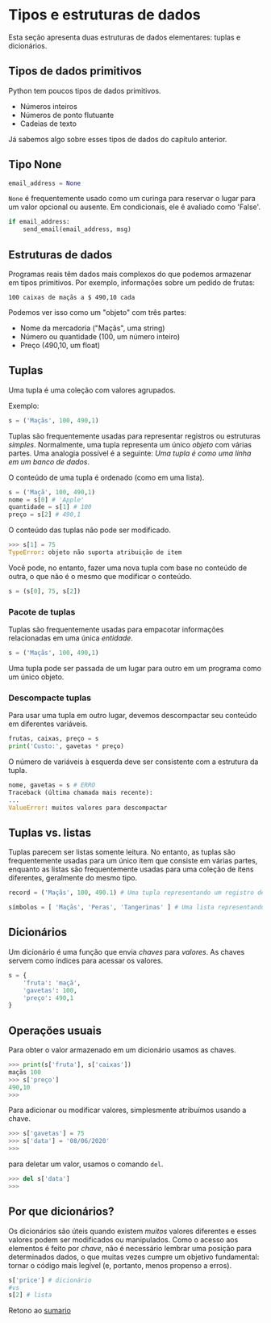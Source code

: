# Tipos e estruturas de dados

Esta seção apresenta duas estruturas de dados elementares: tuplas e dicionários.

## Tipos de dados primitivos

Python tem poucos tipos de dados primitivos.

* Números inteiros
* Números de ponto flutuante
* Cadeias de texto

Já sabemos algo sobre esses tipos de dados do capítulo anterior.

## Tipo None

``` python
email_address = None
```

`None` é frequentemente usado como um curinga para reservar o lugar para um valor opcional ou ausente. Em condicionais, ele é avaliado como 'False'.

``` python
if email_address:
    send_email(email_address, msg)
```

## Estruturas de dados

Programas reais têm dados mais complexos do que podemos armazenar em tipos primitivos. Por exemplo, informações sobre um pedido de frutas:

``` código
100 caixas de maçãs a $ 490,10 cada
```

Podemos ver isso como um "objeto" com três partes:

* Nome da mercadoria ("Maçãs", uma string)
* Número ou quantidade (100, um número inteiro)
* Preço (490,10, um float)

## Tuplas

Uma tupla é uma coleção com valores agrupados.

Exemplo:

``` python
s = ('Maçãs', 100, 490,1)
```

Tuplas são frequentemente usadas para representar registros ou estruturas *simples*.
Normalmente, uma tupla representa um único *objeto* com várias partes. Uma analogia possível é a seguinte: *Uma tupla é como uma linha em um banco de dados*.

O conteúdo de uma tupla é ordenado (como em uma lista).

``` python
s = ('Maçã', 100, 490,1)
nome = s[0] # 'Apple'
quantidade = s[1] # 100
preço = s[2] # 490,1
```

O conteúdo das tuplas não pode ser modificado.

``` python
>>> s[1] = 75
TypeError: objeto não suporta atribuição de item
```

Você pode, no entanto, fazer uma nova tupla com base no conteúdo de outra, o que não é o mesmo que modificar o conteúdo.

``` python
s = (s[0], 75, s[2])
```

### Pacote de tuplas

Tuplas são frequentemente usadas para empacotar informações relacionadas em uma única *entidade*.

``` python
s = ('Maçãs', 100, 490,1)
```

Uma tupla pode ser passada de um lugar para outro em um programa como um único objeto.

### Descompacte tuplas

Para usar uma tupla em outro lugar, devemos descompactar seu conteúdo em diferentes variáveis.

``` python
frutas, caixas, preço = s
print('Custo:', gavetas * preço)
```

O número de variáveis ​​à esquerda deve ser consistente com a estrutura da tupla.

``` python
nome, gavetas = s # ERRO
Traceback (última chamada mais recente):
...
ValueError: muitos valores para descompactar
```

## Tuplas vs. listas

Tuplas parecem ser listas somente leitura. No entanto, as tuplas são frequentemente usadas para um único item que consiste em várias partes, enquanto as listas são frequentemente usadas para uma coleção de itens diferentes, geralmente do mesmo tipo.

``` python
record = ('Maçãs', 100, 490.1) # Uma tupla representando um registro dentro de um pedido de frutas

símbolos = [ 'Maçãs', 'Peras', 'Tangerinas' ] # Uma lista representando três frutas diferentes.
```

## Dicionários

Um dicionário é uma função que envia *chaves* para *valores*. As chaves servem como índices para acessar os valores.

``` python
s = {
    'fruta': 'maçã',
    'gavetas': 100,
    'preço': 490,1
}
```

## Operações usuais

Para obter o valor armazenado em um dicionário usamos as chaves.

``` python
>>> print(s['fruta'], s['caixas'])
maçãs 100
>>> s['preço']
490,10
>>>
```

Para adicionar ou modificar valores, simplesmente atribuímos usando a chave.

``` python
>>> s['gavetas'] = 75
>>> s['data'] = '08/06/2020'
>>>
```

para deletar um valor, usamos o comando `del`.

``` python
>>> del s['data']
>>>
```

## Por que dicionários?

Os dicionários são úteis quando existem *muitos* valores diferentes e esses valores podem ser modificados ou manipulados. Como o acesso aos elementos é feito por *chave*, não é necessário lembrar uma posição para determinados dados, o que muitas vezes cumpre um objetivo fundamental: tornar o código mais legível (e, portanto, menos propenso a erros).

``` python
s['price'] # dicionário
#vs
s[2] # lista
```

Retono ao [sumario](./00_Resumo.md)